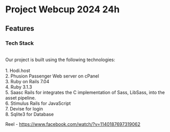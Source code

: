 <h1>Project Webcup 2024 24h</h1>
<h2>Features</h2>
<h3>Tech Stack</h3>

<br>
Our project is built using the following technologies:
<br><br>
1. Hodi.host <br>
2. Phusion Passenger Web server on cPanel <br>
3. Ruby on Rails 7.04 <br>
4. Ruby 3.1.3 <br>
5. Saasc Rails for integrates the C implementation of Sass, LibSass, into the asset pipeline. <br>
6. Stimulus Rails for JavaScript <br>
7. Devise for login <br>
8. Sqlite3 for Database <br>


Reel - https://www.facebook.com/watch/?v=1140187697319062

<img scr="https://i0.wp.com/www.maurice-info.mu/wp-content/uploads/2024/05/2.5-2e-gagnant-site-web.jpg?w=751&ssl=1" />
